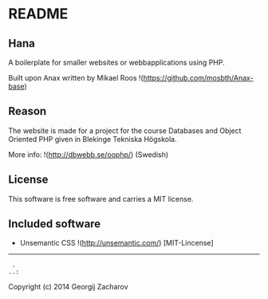 # README
## Hana

A boilerplate for smaller websites or webbapplications using PHP.

Built upon Anax written by Mikael Roos
!(https://github.com/mosbth/Anax-base)

## Reason

The website is made for a project for the course Databases and
Object Oriented PHP given in Blekinge Tekniska Högskola.

More info: !(http://dbwebb.se/oophp/) (Swedish)

## License

This software is free software and carries a MIT license.

## Included software

* Unsemantic CSS !(http://unsemantic.com/) [MIT-Lincense]

------------------
     .
    ..:

Copyright (c) 2014 Georgij Zacharov
